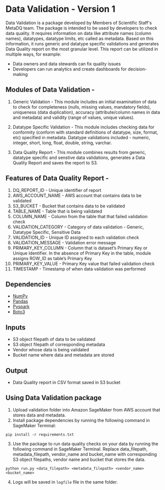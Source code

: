 # Data Validation - Version 1

Data Validation is a package developed by Members of Scientific Staff's MetaDQ team. The package is intended to be used by developers to check data quality. It requires information on data like attribute names (column names), datatypes, datatype limits, etc called as metadata. Based on this information, it runs generic and datatype specific validations and generates Data Quality report on the most granular level. This report can be utilized in multiple ways, for example:
* Data owners and data stewards can fix quality issues
* Developers can run analytics and create dashboards for decision-making


## Modules of Data Validation -

1. Generic Validation - This module includes an initial examination of data to check for completeness (nulls, missing values, mandatory fields), uniqueness (data duplication), accuracy (attribute/column names in data and metadata) and validity (range of values, unique values).

2. Datatype Specific Validation - This module includes checking data for conformity (conform with standard definitions of datatype, size, format, etc) specified in metadata. Datatype validations included - numeric, integer, short, long, float, double, string, varchar.

3. Data Quality Report - This module combines results from generic, datatype specific and senstive data validations, generates a Data Quality Report and saves the report to S3.

## Features of Data Quality Report -

1. DQ_REPORT_ID - Unique identifier of report
2. AWS_ACCOUNT_NAME - AWS account that contains data to be validated
3. S3_BUCKET - Bucket that contains data to be validated
4. TABLE_NAME - Table that is being validated
5. COLUMN_NAME - Column from the table that that failed validation check
6. VALIDATION_CATEGORY - Category of data validation - Generic, Datatype Specific, Sensitive Data
7. VALIDATION_ID - Unique ID assigned to each validation check
8. VALIDATION_MESSAGE - Validation error message
9. PRIMARY_KEY_COLUMN - Column that is dataset’s Primary Key or Unique Identifier. In the absence of Primary Key in the table, module assigns ROW_ID as table’s Primary Key
10. PRIMARY_KEY_VALUE - Primary Key value that failed validation check
11. TIMESTAMP - Timestamp of when data validation was performed


## Dependencies

* [NumPy](https://numpy.org/)
* [Pandas](https://pandas.pydata.org/)
* [Pyspark](https://spark.apache.org/docs/latest/api/python/)
* [Boto3](https://boto3.amazonaws.com/v1/documentation/api/latest/index.html)


## Inputs

* S3 object filepath of data to be validated
* S3 object filepath of corresponding metadata
* Vendor whose data is being validated
* Bucket name where data and metadata are stored

## Output

* Data Quality report in CSV format saved in S3 bucket


## Using Data Validation package

1. Upload validation folder into Amazon SageMaker from AWS account that stores data and metadata.
2. Install package dependencies by running the following command in SageMaker Terminal:
```
pip install -r requirements.txt
```
3. Use the package to run data quality checks on your data by running the following command in SageMaker Terminal. Replace data_filepath, metadata_filepath, vendor_name and bucket_name with corresponding S3 object filepaths, vendor name and bucket that stores the data.
```
python run.py <data_filepath> <metadata_filepath> <vendor_name> <bucket_name>
```
4. Logs will be saved in `logfile` file in the same folder.
